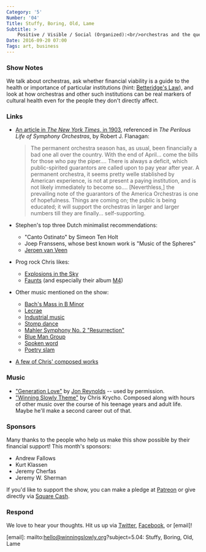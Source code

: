 ```yaml
---
Category: '5'
Number: '04'
Title: Stuffy, Boring, Old, Lame
Subtitle: >
    Positive / Visible / Social (Organized):<br/>orchestras and the question of “public goods”
Date: 2016-09-20 07:00
Tags: art, business
---
```


### Show Notes

We talk about orchestras, ask whether financial viability is a guide to the health or importance of particular institutions (hint: [Betteridge's Law](https://en.wikipedia.org/wiki/Betteridge%27s_law_of_headlines)), and look at how orchestras and other such institutions can be real markers of cultural health even for the people they don't directly affect.


### Links

- [An article in _The New York Times_, in 1903](https://books.google.com/books?id=gTwm0Bewc8IC&pg=PA6&dq=the+perilous+life+of+symphony+orchestras+flanagan+1903&hl=en&sa=X&ved=0ahUKEwjrovfB0JzPAhUFyj4KHcsTBZgQ6AEIHjAA#v=onepage&q=the%20perilous%20life%20of%20symphony%20orchestras%20flanagan%201903&f=false), referenced in _The Perilous Life of Symphony Orchestras_, by Robert J. Flanagan:

    > The permanent orchestra season has, as usual, been financially a bad one all over the country. With the end of April... come the bills for those who pay the piper.... There is always a deficit, which public-spirited guarantors are called upon to pay year after year. A permanent orchestra, it seems pretty welle stablished by American experience, is not at present a paying institution, and is not likely immediately to become so.... [Neverthless,] the prevailing note of the guarantors of the America Orchestras is one of hopefulness. Things are coming on; the public is being educated; it will support the orchestras in larger and larger numbers till they are finally... self-supporting.

- Stephen's top three Dutch minimalist recommendations:
    + "Canto Ostinato" by Simeon Ten Holt
    + Joep Franssens, whose best known work is "Music of the Spheres"
    + [Jeroen van Veen](http://www.jeroenvanveen.com)
- Prog rock Chris likes:
    + [Explosions in the Sky](http://www.explosionsinthesky.com)
    + [Faunts](https://fauntsmusic.bandcamp.com) (and especially their album [M4](https://fauntsmusic.bandcamp.com/album/m4))
- Other music mentioned on the show:
    + [Bach's Mass in B Minor](https://www.youtube.com/watch?v=7F7TVM8m95Y)
    + [Lecrae](http://www.lecrae.com)
    + [Industrial music](https://en.wikipedia.org/wiki/Industrial_music)
    + [Stomp dance](https://en.wikipedia.org/wiki/Stomp_dance)
    + [Mahler Symphony No. 2 "Resurrection"](https://www.youtube.com/watch?v=sHsFIv8VA7w)
    + [Blue Man Group](http://blueman.com)
    + [Spoken word](https://en.wikipedia.org/wiki/Spoken_word)
    + [Poetry slam](https://en.wikipedia.org/wiki/Poetry_slam)
- [A few of Chris' composed works](https://www.soundcloud.com/chriskrycho)

### Music

- ["Generation Love"](https://www.youtube.com/watch?v=y3UH-GNeF_Y) by [Jon Reynolds](http://jonreynoldsmusic.com) -- used by permission.
- ["Winning Slowly Theme"](https://soundcloud.com/chriskrycho/winning-slowly) by Chris Krycho. Composed along with hours of other music over the course of his teenage years and adult life. Maybe he'll make a second career out of that.


### Sponsors

Many thanks to the people who help us make this show possible by their financial
support! This month's sponsors:

  - Andrew Fallows
  - Kurt Klassen
  - Jeremy Cherfas
  - Jeremy W. Sherman

If you'd like to support the show, you can make a pledge at [Patreon] or give
directly via [Square Cash].

[Patreon]: https://www.patreon.com/winningslowly
[Square Cash]: https://cash.me/$winningslowly


### Respond

We love to hear your thoughts. Hit us up via [Twitter], [Facebook], or [email]!

[Twitter]: //www.twitter.com/winningslowly
[Facebook]: //www.facebook.com/winningslowlypodcast
[email]: mailto:hello@winningslowly.org?subject=5.04: Stuffy, Boring, Old, Lame
